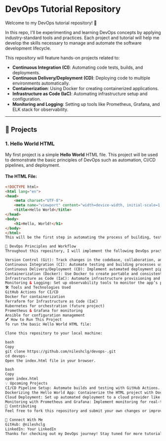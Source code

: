 # DevOps Tutorial Repository

Welcome to my DevOps tutorial repository! 🎉

In this repo, I'll be experimenting and learning DevOps concepts by applying industry-standard tools and practices. Each project and tutorial will help me develop the skills necessary to manage and automate the software development lifecycle.

This repository will feature hands-on projects related to:

- **Continuous Integration (CI)**: Automating code tests, builds, and deployments.
- **Continuous Delivery/Deployment (CD)**: Deploying code to multiple environments automatically.
- **Containerization**: Using Docker for creating containerized applications.
- **Infrastructure as Code (IaC)**: Automating infrastructure setup and configuration.
- **Monitoring and Logging**: Setting up tools like Prometheus, Grafana, and ELK stack for observability.

---

## 📂 Projects

### 1. **Hello World HTML**

My first project is a simple **Hello World** HTML file. This project will be used to demonstrate the basic principles of DevOps such as automation, CI/CD pipelines, and deployment.

#### The HTML File:

```html
<!DOCTYPE html>
<html lang="en">
<head>
    <meta charset="UTF-8">
    <meta name="viewport" content="width=device-width, initial-scale=1.0">
    <title>Hello World</title>
</head>
<body>
    <h1>Hello, World!</h1>
</body>
</html>
This will be the first step in automating the process of building, testing, and deploying a web page with a focus on scalability and maintainability.

🚀 DevOps Principles and Workflow
Throughout this repository, I will implement the following DevOps practices:

Version Control (Git): Track changes in the codebase, collaboration, and version history.
Continuous Integration (CI): Automate testing and building processes using GitHub Actions.
Continuous Delivery/Deployment (CD): Implement automated deployment pipelines for easy delivery of code to multiple environments.
Containerization (Docker): Use Docker to create portable and consistent environments.
Infrastructure as Code (IaC): Automate infrastructure provisioning and management with tools like Terraform or Ansible.
Monitoring & Logging: Set up observability tools to monitor the app’s performance and logs.
🛠 Tools and Technologies Used
GitHub Actions for CI/CD
Docker for containerization
Terraform for Infrastructure as Code (IaC)
Kubernetes for orchestration (future project)
Prometheus & Grafana for monitoring
Ansible for configuration management
🖊️ How to Run This Project
To run the basic Hello World HTML file:

Clone this repository to your local machine:

bash
Copy
git clone https://github.com/nileshclg/devops-.git
cd devops-
Open the index.html file in your browser.

bash
Copy
open index.html
💡 Upcoming Projects
CI/CD Pipeline Setup: Automate builds and testing with GitHub Actions.
Dockerizing the Hello World App: Containerize the HTML project with Docker for portability.
Cloud Deployment: Set up automated deployment to a cloud provider like AWS or Azure.
Monitoring with Prometheus and Grafana: Implement monitoring for real-time metrics.
🤝 Contributing
Feel free to fork this repository and submit your own changes or improvements. Open pull requests are welcome!

🔗 Connect With Me
GitHub: @nileshclg
LinkedIn: Your LinkedIn
Thanks for checking out my DevOps journey! Stay tuned for more tutorials and projects!
